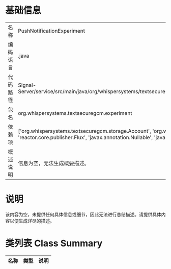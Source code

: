 # 基础信息

|      |      |
|------|------|
| 名称 | PushNotificationExperiment |
| 编码语言 | .java |
| 代码路径 | Signal-Server/service/src/main/java/org/whispersystems/textsecuregcm/experiment/PushNotificationExperiment.java |
| 包名 | org.whispersystems.textsecuregcm.experiment |
| 依赖项 | ['org.whispersystems.textsecuregcm.storage.Account', 'org.whispersystems.textsecuregcm.storage.Device', 'reactor.core.publisher.Flux', 'javax.annotation.Nullable', 'java.util.concurrent.CompletableFuture'] |
| 概述说明 | 信息为空，无法生成概要描述。 |

# 说明

该内容为空，未提供任何具体信息或细节，因此无法进行总结描述。请提供具体内容以便生成详尽的描述。

# 类列表 Class Summary

| 名称   | 类型  | 说明 |
|-------|------|-------------|




